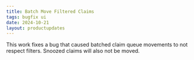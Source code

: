 ```yaml
---
title: Batch Move Filtered Claims
tags: bugfix ui
date: 2024-10-21
layout: productupdates
---
```

This work fixes a bug that caused batched claim queue movements to not respect filters. Snoozed claims will also not be moved.